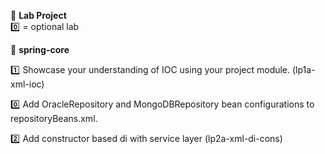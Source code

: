:book: **Lab Project**  
:zero: = optional lab  

:beginner: **spring-core**  

:one: Showcase your understanding of IOC using your project module. (lp1a-xml-ioc)  

:zero: Add OracleRepository and MongoDBRepository bean configurations to repositoryBeans.xml.  

:two: Add constructor based di with service layer (lp2a-xml-di-cons)